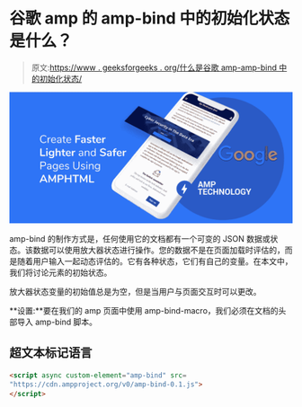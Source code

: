 # 谷歌 amp 的 amp-bind 中的初始化状态是什么？

> 原文:[https://www . geeksforgeeks . org/什么是谷歌 amp-amp-bind 中的初始化状态/](https://www.geeksforgeeks.org/what-is-initialize-state-in-amp-bind-of-google-amp/)

![](img/911091c569b094b6e54a226311a9df7b.png)

amp-bind 的制作方式是，任何使用它的文档都有一个可变的 JSON 数据或状态。该数据可以使用放大器状态进行操作。您的数据不是在页面加载时评估的，而是随着用户输入一起动态评估的。它有各种状态，它们有自己的变量。在本文中，我们将讨论元素的初始状态。

放大器状态变量的初始值总是为空，但是当用户与页面交互时可以更改。

**设置:**要在我们的 amp 页面中使用 amp-bind-macro，我们必须在文档的头部导入 amp-bind 脚本。

## 超文本标记语言

```html
<script async custom-element="amp-bind" src=
"https://cdn.ampproject.org/v0/amp-bind-0.1.js">
</script>
```